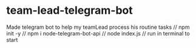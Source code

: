 # team-lead-telegram-bot
Made telegram bot to help my teamLead process his routine tasks
// npm init -y
// npm i node-telegram-bot-api
// node index.js
// run in terminal to start

